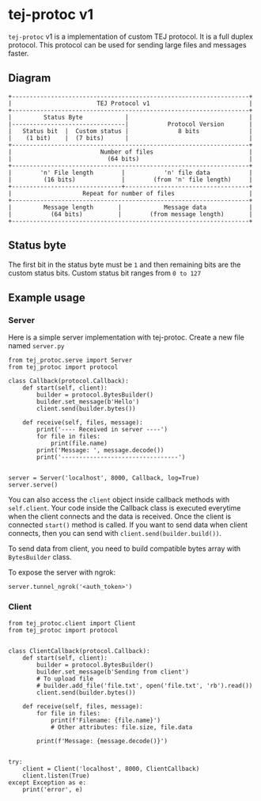 # tej-protoc v1

`tej-protoc` v1 is a implementation of custom TEJ protocol. It is a full duplex protocol.
This protocol can be used for sending large files and messages faster.

## Diagram

```
+-------------------------------------------------------------------+
|                        TEJ Protocol v1                            |
+-------------------------------------------------------------------+
|         Status Byte            |                                  |
|--------------------------------|           Protocol Version       |
|   Status bit  |  Custom status |              8 bits              |
|    (1 bit)    |  (7 bits)      |                                  |
+-------------------------------------------------------------------+
|                         Number of files                           |
|                           (64 bits)                               |
+-------------------------------------------------------------------+
|        'n' File length        |           'n' file data           |
|         (16 bits)             |        (from 'n' file length)     |
+-------------------------------+-----------------------------------+
|                    Repeat for number of files                     |
+-------------------------------------------------------------------+
|         Message length       |            Message data            |
|           (64 bits)          |        (from message length)       |
+-------------------------------------------------------------------+
```

## Status byte

The first bit in the status byte must be `1` and then remaining bits are the custom status bits.
Custom status bit ranges from `0 to 127`

## Example usage

### Server

Here is a simple server implementation with tej-protoc.
Create a new file named `server.py`

```
from tej_protoc.serve import Server
from tej_protoc import protocol

class Callback(protocol.Callback):
    def start(self, client):
        builder = protocol.BytesBuilder()
        builder.set_message(b'Hello')
        client.send(builder.bytes())

    def receive(self, files, message):
        print('---- Received in server ----')
        for file in files:
            print(file.name)
        print('Message: ', message.decode())
        print('---------------------------------')


server = Server('localhost', 8000, Callback, log=True)
server.serve()

```

You can also access the `client` object inside callback methods with `self.client`.
Your code inside the Callback class is executed everytime when the client connects and
the data is received. Once the client is connected `start()` method is called. If you want to send data when client
connects, then you can send with `client.send(builder.build())`.

To send data from client, you need to build compatible bytes array with `BytesBuilder` class.

To expose the server with ngrok:

```
server.tunnel_ngrok('<auth_token>')
```

### Client

```
from tej_protoc.client import Client
from tej_protoc import protocol


class ClientCallback(protocol.Callback):
    def start(self, client):
        builder = protocol.BytesBuilder()
        builder.set_message(b'Sending from client')
        # To upload file
        # builder.add_file('file.txt', open('file.txt', 'rb').read())
        client.send(builder.bytes())
        
    def receive(self, files, message):
        for file in files:
            print(f'Filename: {file.name}')
            # Other attributes: file.size, file.data
        
        print(f'Message: {message.decode()}')
        

try:
    client = Client('localhost', 8000, ClientCallback)
    client.listen(True)
except Exception as e:
    print('error', e)
```
